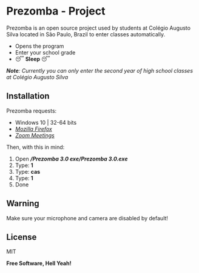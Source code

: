 # Prezomba - Project

Prezomba is an open source project used by students at Colégio Augusto Silva located in São Paulo, Brazil to enter classes automatically. 

- Opens the program
- Enter your school grade
- 😴 **Sleep** 😴

_**Note**: Currently you can only enter the second year of high school classes at Colégio Augusto Silva_

## Installation

Prezomba requests:

* Windows 10 | 32-64 bits
* [_Mozilla Firefox_](https://www.mozilla.org/pt-BR/firefox/new/)
* [_Zoom Meetings_](https://zoom.us/)

Then, with this in mind:

1. Open **_/Prezomba 3.0 exe/Prezomba 3.0.exe_**
2. Type: **1**
3. Type: **cas**
4. Type: **1**
5. Done

## Warning

Make sure your microphone and camera are disabled by default!

## License

MIT

**Free Software, Hell Yeah!**
